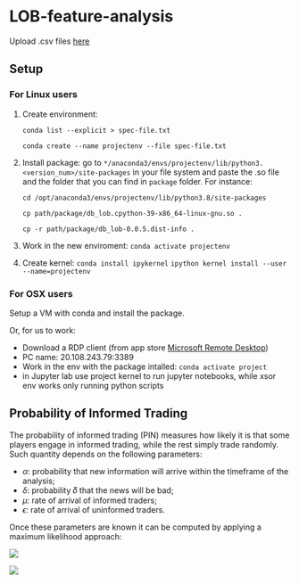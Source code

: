 # LOB-feature-analysis
Upload .csv files [here](https://drive.google.com/drive/folders/1LP0KT5O1YQT1Vf3692nPeoT5SCsrJtUk?usp=sharing)

##  Setup 
### For Linux users
1. Create environment:

    `conda list --explicit > spec-file.txt`
    
    `conda create --name projectenv --file spec-file.txt`

2. Install package: go to `*/anaconda3/envs/projectenv/lib/python3.<version_num>/site-packages` in your file system and paste the .so file and the folder that you can find in `package` folder. 
    For instance:
    
    `cd /opt/anaconda3/envs/projectenv/lib/python3.8/site-packages`
    
    `cp path/package/db_lob.cpython-39-x86_64-linux-gnu.so .`
    
    `cp -r path/package/db_lob-0.0.5.dist-info .`
    
3. Work in the new enviroment:
    `conda activate projectenv`
    
4. Create kernel:
    `conda install ipykernel`
    `ipython kernel install --user --name=projectenv`

### For OSX users
Setup a VM with conda and install the package.

Or, for us to work:

* Download a RDP client (from app store [Microsoft Remote Desktop](https://apps.apple.com/it/app/microsoft-remote-desktop/id1295203466?mt=12))
* PC name: 20.108.243.79:3389
* Work in the env with the package intalled: `conda activate project`
* in Jupyter lab use project kernel to run jupyter notebooks, while xsor env works only running python scripts

## Probability of Informed Trading

The probability of informed trading (PIN) measures how likely it is that some players engage in informed trading, while the rest simply trade randomly.
Such quantity depends on the following parameters:
* $\alpha$: probability that new information will arrive within the timeframe of the analysis;
*  $\delta$: probability 𝛿 that the news will be bad;
* $\mu$: rate of arrival of informed traders;
* $\epsilon$: rate of arrival of uninformed traders.

Once these parameters are known it can be computed by applying a maximum likelihood approach:


![](https://github.com/nicolezattarin/LOB-feature-analysis/blob/main/figures/pin_formula.png)

![](https://github.com/nicolezattarin/LOB-feature-analysis/blob/main/figures/pin_likelihood.png)